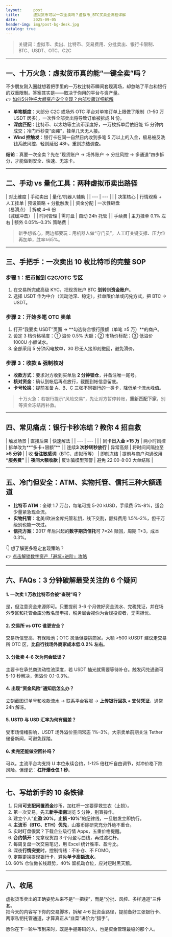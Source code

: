 ```yaml
---
layout:     post
title:      虚拟货币可以一次全卖吗？虚拟币_BTC买卖全流程详解
date:       2025-09-05
header-img: img/post-bg-desk.jpg
catalog: true
---
```


> 关键词：虚拟币、卖出、比特币、交易费用、分批卖出、银行卡限制、BTC、USDT、OTC、C2C

---

## 一、十万火急：虚拟货币真的能“一键全卖”吗？

不少朋友刚入圈就想着把手里的一万枚比特币瞬间套现离场，却忽略了平台和银行的双重限制。答案其实是——取决于你用的平台与资产量。  
👉 [如何5分钟把大额资产安全变现？内部步骤详细拆解](https://okxdog.com/)

- **单笔额度**：大部分 C2C 或场外 OTC 平台对单笔订单上限做了限制（1–50 万 USDT 居多），一次性全部卖出将导致订单被拆成 N 份。  
- **深度匹配**：比特币、以太坊等主流币深度好，一万枚拆单后依旧能 15 分钟内成交；冷门币秒变“面瘫”，挂单几天无人接。  
- **Wind 控触发**：银行卡在同一自然日内收到多笔 5 万以上的入金，极易被反洗钱系统风控，轻则延迟 48h，重则冻结调查。

**结论**：真要一次全卖？先在“现货账户 → 场外账户 → 分批风控 → 多通道”四步拆分，才能做到安全、快速、无冻卡。

---

## 二、手动 vs 量化工具：两种虚拟币卖出路径

| 对比维度 | 手动卖出 | 量化/机器人辅助 |
| --- | --- |  |
| 决策核心 | 行情观察 + 人工挂单 | 预设策略 + 分批触发 |
| 资金分配 | 一次性砸盘<br />（易滑点） | 拆成 4–6 份<br />（减缓冲击） |
| 时间管理 | 需盯盘 | 自动 24h 托管 |
| 手续费 | 主力挂单 0.1% 左右 | 额外 0.05%–0.3% 策略费 |

> 新手想省心，两边都要玩：用机器人做“守门员”，人工盯关键支撑、压力位再加单，胜率≥65%。

---

## 三、手把手：一次卖出 10 枚比特币的完整 SOP

### 步骤 1：把币搬到 C2C/OTC 专区
1. 在交易所完成高级 KYC，把现货账户 BTC **划转**到**资金账户**。  
2. 选择 USDT 作为中介（流动池深、稳定），挂单限价单或闪兑方式，把 BTC → USDT。

### 步骤 2：开始多笔 OTC 卖单
1. 打开“我要卖 USDT”页面 → **勾选符合银行限额（单笔 ≤5 万）**的商户。  
2. 设定 3 档价格梯度：① 溢价 0.5% 大额；② 市场价标配；③ 低溢价 1000U 小额试水。  
3. 全部采用 5 分钟闪电放单，30 秒无人接即刻撤回，避免滑价。

### 步骤 3：收款 & 强制核对
- **收款方式**：要求对方收到买单后 **2 分钟锁仓**，并备注唯一尾号。  
- **核对资金**：确认到帐后再点放行，截图到帐信息留底。  
- **卡号轮换**：提前准备 A、B、C 三张不同银行的一类卡，降低单卡流水峰值。

> 十万火急：若银行提示“风险交易”，先让对方暂停转账，**重新匹配下家**，别等资金冻结再补救。

---

## 四、常见痛点：银行卡秒冻结？教你 4 招自救

| 触发场景 | 直接后果 | 快速解法 |
| --- | --- |  |
| 同卡**日入金 >15 万** | 两小时风控 | 拆单改为**“多卡+限额”** |
| 连续**3 次秒转秒放行** | 异常高频 | 将时间间隔拉至 **≥5 分钟** |
| 收 **备注敏感词**（BTC、虚拟币等） | 即刻冻结 | 提前与商户沟通改用 **“服务费”** |
| **夜间大额收款** | 反诈骗模型预警 | 避免 22:00-8:00 大单结账 |

---

## 五、冷门但安全：ATM、实物托管、信托三种大额通道

- **比特币 ATM**：全球 1.7 万台，每笔可提 5-20 kUSD，手续费 5%-8%，适合少量紧急现金流。  
- **实物托管**：北美/欧洲金库托管私钥，线下交割，颤抖费用 1.5%-2%，但千万级别也能一次过。  
- **信托方案**：2017 年后兴起的**数字期货信托**可 7×24 赎回，周期 T+3，成本 0.3%。  

👇 想了解更多稳定套现策略？  
👉 [点击解锁数字资产「避坑+进阶」攻略](https://okxdog.com/)

---

## 六、FAQs：3 分钟破解最受关注的 6 个疑问

#### 1. **一次卖 1 万枚比特币会被“查税”吗？**  
是，但注意资金来源即可。只要提前 3-6 个月做好资金流水、完税凭证，并在场外专区和托管金库分散名册申报，税务局会视你为合规投资者，无需担忧。

#### 2. **交易所 vs OTC 谁更安全？**  
交易所信誉高、有保险池；OTC 灵活但要挑商家。大额 >500 kUSDT 建议走交易所 OTC 区，**比自行找场外商家成本低 0.2% 左右**。

#### 3. **分批卖 4-6 次为何会延误？**  
主要卡在承兑商流动性池深度，若 USDT 抽光就需要等待补仓。触发闪兑通道可 5-10 秒解决，但溢价 0.1-0.3%。

#### 4. **出现“资金风险”通知后怎么办？**  
立刻截图订单号和收款流水 → 联系平台客服 → **上传银行回执 + 支付凭证**，通常 24h 解冻。

#### 5. **USTD 与 USD 汇率为何有偏差？**  
受市场情绪影响，USDT 场外溢价空间常态 1%–3%。大宗卖单前期关注 Tether 储备新闻，可避免踩踏。

#### 6. **卖完还能做空回补吗？**  
可以。主流平台均支持 U 本位永续合约，1-125 倍杠杆自由调节，对冲价格下跌风险。但谨记：**杠杆爆仓仅 1 秒**。

---

## 七、写给新手的 10 条铁律

1. 只用**可支配闲置资金**炒币，加杠杆一定要穿救生衣（止损）。  
2. 第一次交易，先去**新手指南**浏览 5 分钟，别盲操作。  
3. 建立个人“**止盈 20%，止损 -10%**”的纪律线，一旦触发立即执行。  
4. **主流币（BTC、ETH）优先**，山寨币除研究充分外绝不重仓。  
5. 实时盯盘很累？下载企业级行情 Apps，五重价格提醒。  
6. **合约慎开**：先拿现货跑 3 个月盈亏曲线，再过渡杠杆。  
7. 每周复盘一次交易笔记，用 Excel 统计胜率、盈亏比。  
8. 深夜**行情突变**时，控制情绪：不补仓、不 FOMO。  
9. 定期更换提现银行卡，避免**单卡高额流水**。  
10. 60% 仓位做长线趋势，40% 留机动仓位，应对短时黑天鹅。

---

## 八、收尾

虚拟货币卖出的正确姿势从来不是“一把梭”，而是“分批、风控、多样通道”三件套。  
把今天的内容写下你的交易脚本，拆解 4-6 批资金路径，提前备好三张银行卡、两家私钥托管通道，才算真正从“韭菜”进阶为“猎手”。  

愿你在下一轮牛市到来时，既是手握筹码的人，也是资金管理最稳的那个人。